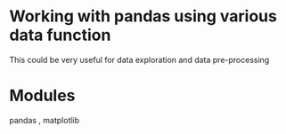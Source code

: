 # Working with pandas using various data function

This could be very useful for data exploration and data pre-processing

# Modules

pandas , matplotlib
